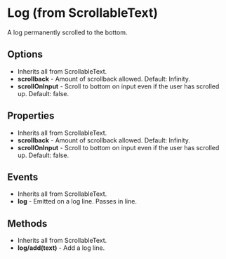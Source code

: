 # Log (from ScrollableText)

A log permanently scrolled to the bottom.

## Options

- Inherits all from ScrollableText.
- __scrollback__ - Amount of scrollback allowed. Default: Infinity.
- __scrollOnInput__ - Scroll to bottom on input even if the user has scrolled
  up. Default: false.

## Properties

- Inherits all from ScrollableText.
- __scrollback__ - Amount of scrollback allowed. Default: Infinity.
- __scrollOnInput__ - Scroll to bottom on input even if the user has scrolled
  up. Default: false.

## Events

- Inherits all from ScrollableText.
- __log__ - Emitted on a log line. Passes in line.

## Methods

- Inherits all from ScrollableText.
- __log/add(text)__ - Add a log line.
